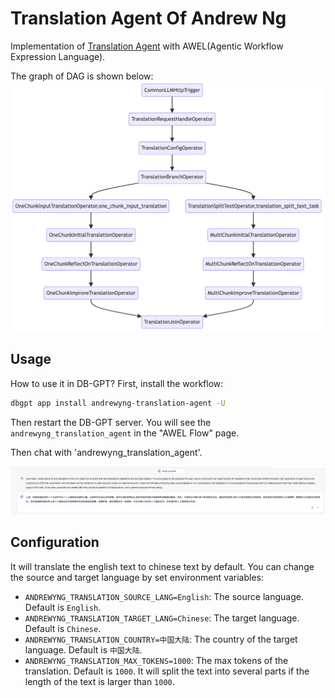 # Translation Agent Of Andrew Ng

Implementation of [Translation Agent](https://github.com/andrewyng/translation-agent) 
with AWEL(Agentic Workflow Expression Language).

The graph of DAG is shown below:
![Graph](../../assets/img/workflow/andrewyng_translation_agent.png)


## Usage

How to use it in DB-GPT?  First, install the workflow:

```bash
dbgpt app install andrewyng-translation-agent -U
```

Then restart the DB-GPT server. You will see the `andrewyng_translation_agent` in the "AWEL Flow" page.

Then chat with 'andrewyng_translation_agent'.

![Graph](../../assets/img/workflow/andrewyng_translation_agent_chat.png)

## Configuration

It will translate the english text to chinese text by default. You can change the 
source and target language by set environment variables:
- `ANDREWYNG_TRANSLATION_SOURCE_LANG=English`: The source language. Default is `English`.
- `ANDREWYNG_TRANSLATION_TARGET_LANG=Chinese`: The target language. Default is `Chinese`.
- `ANDREWYNG_TRANSLATION_COUNTRY=中国大陆`: The country of the target language. Default is `中国大陆`.
- `ANDREWYNG_TRANSLATION_MAX_TOKENS=1000`: The max tokens of the translation. Default is `1000`. It will split the text into several parts if the length of the text is larger than `1000`.